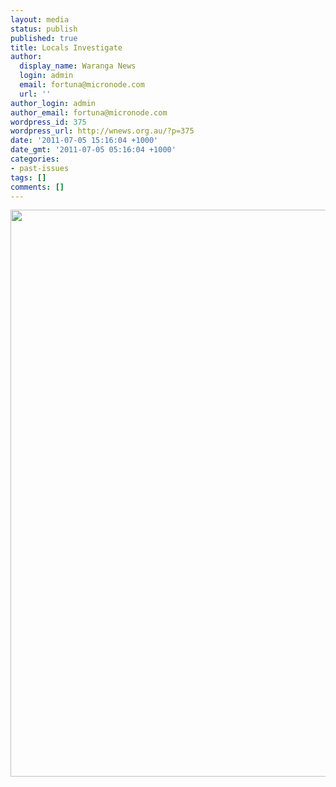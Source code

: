 ```yaml
---
layout: media
status: publish
published: true
title: Locals Investigate
author:
  display_name: Waranga News
  login: admin
  email: fortuna@micronode.com
  url: ''
author_login: admin
author_email: fortuna@micronode.com
wordpress_id: 375
wordpress_url: http://wnews.org.au/?p=375
date: '2011-07-05 15:16:04 +1000'
date_gmt: '2011-07-05 05:16:04 +1000'
categories:
- past-issues
tags: []
comments: []
---
```


<a href="{{ site.url }}/images/2011/07/frontpage-20110630.pdf"><img class="alignnone size-full wp-image-374" title="Front Page - 30th June 2011" src="{{ site.url }}/images/2011/07/frontpage-20110630.png" alt="" width="624" height="907" /></a>

